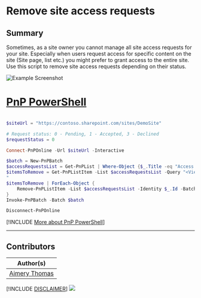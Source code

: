 

# Remove site access requests

## Summary

Sometimes, as a site owner you cannot manage all site access requests for your site. Especially when users request access for specific content on the site (Site page, list etc.) you might prefer to grant access to the entire site.
Use this script to remove site access requests depending on their status.
 
![Example Screenshot](assets/example.png)


# [PnP PowerShell](#tab/pnpps)

```powershell

$siteUrl = "https://contoso.sharepoint.com/sites/DemoSite"

# Request status: 0 - Pending, 1 - Accepted, 3 - Declined
$requestStatus = 0

Connect-PnPOnline -Url $siteUrl -Interactive

$batch = New-PnPBatch
$accessRequestsList = Get-PnPList | Where-Object {$_.Title -eq "Access Requests"}
$itemsToRemove = Get-PnPListItem -List $accessRequestsList -Query "<View><Query><Where><And><Eq><FieldRef Name='Status'/><Value Type='Number'>$requestStatus</Value></Eq><Eq><FieldRef Name='IsInvitation'/><Value Type='Boolean'>0</Value></Eq></And></Where></Query></View>
"
$itemsToRemove | ForEach-Object { 
    Remove-PnPListItem -List $accessRequestsList -Identity $_.Id -Batch $batch
}
Invoke-PnPBatch -Batch $batch

Disconnect-PnPOnline

```
[!INCLUDE [More about PnP PowerShell](../../docfx/includes/MORE-PNPPS.md)]


***

## Contributors

| Author(s) |
|-----------|
| [Aimery Thomas](https://github.com/a1mery)|

[!INCLUDE [DISCLAIMER](../../docfx/includes/DISCLAIMER.md)]
<img src="https://m365-visitor-stats.azurewebsites.net/script-samples/scripts/spo-remove-access-requests" aria-hidden="true" />
